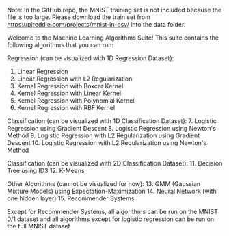 Note: In the GitHub repo, the MNIST training set is not included because the file is too large. Please download the train set from https://pjreddie.com/projects/mnist-in-csv/ into the data folder.

Welcome to the Machine Learning Algorithms Suite!
This suite contains the following algorithms that you can run:

Regression (can be visualized with 1D Regression Dataset): 
1. Linear Regression 
2. Linear Regression with L2 Regularization 
3. Kernel Regression with Boxcar Kernel 
4. Kernel Regression with Linear Kernel 
5. Kernel Regression with Polynomial Kernel 
6. Kernel Regression with RBF Kernel 

Classification (can be visualized with 1D Classification Dataset): 
7. Logistic Regression using Gradient Descent 
8. Logistic Regression using Newton's Method 
9. Logistic Regression with L2 Regularization using Gradient Descent 
10. Logistic Regression with L2 Regularization using Newton's Method 

Classification (can be visualized with 2D Classification Dataset): 
11. Decision Tree using ID3 
12. K-Means 

Other Algorithms (cannot be visualized for now): 
13. GMM (Gaussian Mixture Models) using Expectation-Maximization 
14. Neural Network (with one hidden layer) 
15. Recommender Systems 

Except for Recommender Systems, all algorithms can be run on the MNIST 0/1 dataset and all algorithms except for logistic regression can be run on the full MNIST dataset
